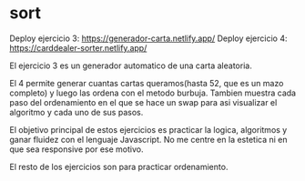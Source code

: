 # sort
Deploy ejercicio 3: https://generador-carta.netlify.app/
Deploy ejercicio 4: https://carddealer-sorter.netlify.app/


El ejercicio 3 es un generador automatico de una carta aleatoria.

 El 4 permite generar cuantas cartas queramos(hasta 52, que es un mazo completo) y luego las ordena con el metodo burbuja. Tambien muestra cada paso del ordenamiento en el que se hace un swap para asi visualizar el algoritmo y cada uno de sus pasos.


El objetivo principal de estos ejercicios es practicar la logica, algoritmos y ganar fluidez con el lenguaje Javascript. No me centre en la estetica ni en que sea responsive por ese motivo.


 El resto de los ejercicios son para practicar ordenamiento.
